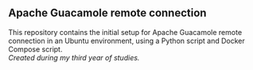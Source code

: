 ## Apache Guacamole remote connection<br>

This repository contains the initial setup for Apache Guacamole remote connection in an Ubuntu environment, using a Python script and Docker Compose script.<br>
_Created during my third year of studies._
